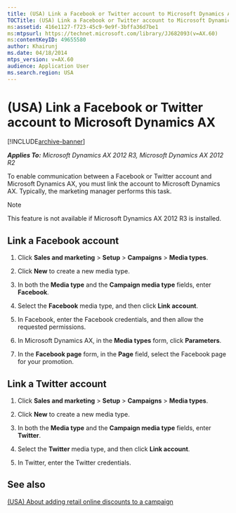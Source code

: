 ```yaml
---
title: (USA) Link a Facebook or Twitter account to Microsoft Dynamics AX
TOCTitle: (USA) Link a Facebook or Twitter account to Microsoft Dynamics AX
ms:assetid: 416e1127-f723-45c9-9e9f-3bffa36d7be1
ms:mtpsurl: https://technet.microsoft.com/library/JJ682093(v=AX.60)
ms:contentKeyID: 49655580
author: Khairunj
ms.date: 04/18/2014
mtps_version: v=AX.60
audience: Application User
ms.search.region: USA
---
```


# (USA) Link a Facebook or Twitter account to Microsoft Dynamics AX 


[!INCLUDE[archive-banner](includes/archive-banner.md)]


_**Applies To:** Microsoft Dynamics AX 2012 R3, Microsoft Dynamics AX 2012 R2_

To enable communication between a Facebook or Twitter account and Microsoft Dynamics AX, you must link the account to Microsoft Dynamics AX. Typically, the marketing manager performs this task.


> [!NOTE]
> <P>This feature is not available if Microsoft Dynamics AX 2012 R3 is installed.</P>



## Link a Facebook account

1.  Click **Sales and marketing** \> **Setup** \> **Campaigns** \> **Media types**.

2.  Click **New** to create a new media type.

3.  In both the **Media type** and the **Campaign media type** fields, enter **Facebook**.

4.  Select the **Facebook** media type, and then click **Link account**.

5.  In Facebook, enter the Facebook credentials, and then allow the requested permissions.

6.  In Microsoft Dynamics AX, in the **Media types** form, click **Parameters**.

7.  In the **Facebook page** form, in the **Page** field, select the Facebook page for your promotion.

## Link a Twitter account

1.  Click **Sales and marketing** \> **Setup** \> **Campaigns** \> **Media types**.

2.  Click **New** to create a new media type.

3.  In both the **Media type** and the **Campaign media type** fields, enter **Twitter**.

4.  Select the **Twitter** media type, and then click **Link account**.

5.  In Twitter, enter the Twitter credentials.

## See also

[(USA) About adding retail online discounts to a campaign](usa-about-adding-retail-online-discounts-to-a-campaign.md)

  


